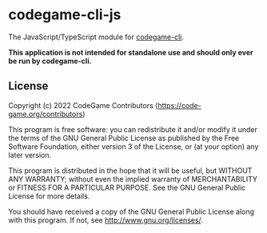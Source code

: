 # codegame-cli-js

The JavaScript/TypeScript module for [codegame-cli](https://github.com/code-game-project/codegame-cli).

**This application is not intended for standalone use and should only ever be run by codegame-cli.**

## License

Copyright (c) 2022 CodeGame Contributors (https://code-game.org/contributors)

This program is free software: you can redistribute it and/or modify
it under the terms of the GNU General Public License as published by
the Free Software Foundation, either version 3 of the License, or
(at your option) any later version.

This program is distributed in the hope that it will be useful,
but WITHOUT ANY WARRANTY; without even the implied warranty of
MERCHANTABILITY or FITNESS FOR A PARTICULAR PURPOSE.  See the
GNU General Public License for more details.

You should have received a copy of the GNU General Public License
along with this program.  If not, see <http://www.gnu.org/licenses/>.
